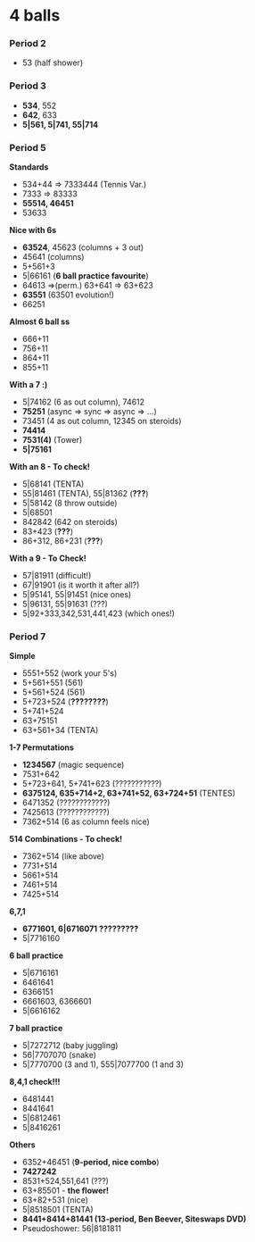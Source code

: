 # 4 balls

### Period 2

- 53 (half shower)

### Period 3

- **534**, 552
- **642**, 633
- **5|561, 5|741, 55|714**

### Period 5

**Standards**  
- 534+44 => 7333444 (Tennis Var.)
- 7333 => 83333
- **55514, 46451**
- 53633

**Nice with 6s**  
- **63524**, 45623 (columns + 3 out)
- 45641 (columns)
- 5+561+3
- 5|66161 (**6 ball practice favourite**)
- 64613 =>(perm.) 63+641 => 63+623
- **63551** (63501 evolution!)
- 66251

**Almost 6 ball ss**  
- 666+11
- 756+11
- 864+11
- 855+11

**With a 7 :)**  
- 5|74162 (6 as out column), 74612
- **75251** (async => sync => async => ...)
- 73451 (4 as out column, 12345 on steroids)
- **74414**
- **7531(4)** (Tower)
- **5|75161**

**With an 8 - To check!**                                                       
- 5|68141 (TENTA)                                                               
- 55|81461 (TENTA), 55|81362 (**???**)                                          
- 5|58142 (8 throw outside)                                                     
- 5|68501                                                                       
- 842842 (642 on steroids)                                                      
- 83+423 (**???**)                                                              
- 86+312, 86+231 (**???**)
                                                                        
**With a 9 - To Check!**                                                        
- 57|81911 (difficult!)
- 67|91901 (is it worth it after all?)
- 5|95141, 55|91451 (nice ones)
- 5|96131, 55|91631 (???)
- 5|92+333,342,531,441,423 (which ones!)

### Period 7

**Simple**  
- 5551+552 (work your 5's)
- 5+561+551 (561)                                                      
- 5+561+524 (561)                                                                    
- 5+723+524 (**????????**)                                                          
- 5+741+524
- 63+75151
- 63+561+34 (TENTA)

**1-7 Permutations**  
- **1234567** (magic sequence)
- 7531+642
- 5+723+641, 5+741+623 (???????????)
- **6375124, 635+714+2, 63+741+52, 63+724+51** (TENTES)
- 6471352 (????????????)
- 7425613 (????????????)
- 7362+514 (6 as column feels nice)

**514 Combinations - To check!**  
- 7362+514 (like above)
- 7731+514
- 5661+514
- 7461+514
- 7425+514

**6,7,1**  
- **6771601, 6|6716071 ?????????**
- 5|7716160

**6 ball practice**  
- 5|6716161
- 6461641
- 6366151
- 6661603, 6366601                                                       
- 5|6616162

**7 ball practice**  
- 5|7272712 (baby juggling)
- 56|7707070 (snake)
- 5|7770700 (3 and 1), 555|7077700 (1 and 3)

**8,4,1 check!!!**                                                              
- 6481441                                                                       
- 8441641                                                                       
- 5|6812461                                                                     
- 5|8416261

**Others**  
- 6352+46451 (**9-period, nice combo**)
- **7427242**
- 8531+524,551,641 (???)
- 63+85501 - **the flower!**
- 63+82+531 (nice)
- 5|8518501 (TENTA)
- **8441+8414+81441 (13-period, Ben Beever, Siteswaps DVD)**
- Pseudoshower: 56|8181811

